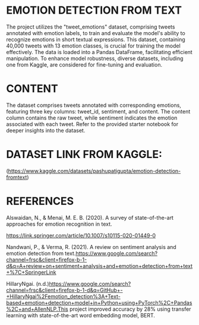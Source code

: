 
# EMOTION DETECTION FROM TEXT

The project utilizes the "tweet_emotions" dataset, comprising tweets annotated with emotion labels, to train and evaluate the model's ability to recognize emotions in short textual expressions. This dataset, containing 40,000 tweets with 13 emotion classes, is crucial for training the model effectively. The data is loaded into a Pandas DataFrame, facilitating efficient manipulation. To enhance model robustness, diverse datasets, including one from Kaggle, are considered for fine-tuning and evaluation.


# CONTENT
The dataset comprises tweets annotated with corresponding emotions, featuring three key columns: tweet_id, sentiment, and content. The content column contains the raw tweet, while sentiment indicates the emotion associated with each tweet. Refer to the provided starter notebook for deeper insights into the dataset.

# DATASET LINK FROM KAGGLE:
(https://www.kaggle.com/datasets/pashupatigupta/emotion-detection-fromtext)

# REFERENCES
Alswaidan, N., & Menai, M. E. B. (2020). A survey of state-of-the-art approaches for emotion recognition in text.

https://link.springer.com/article/10.1007/s10115-020-01449-0

Nandwani, P., & Verma, R. (2021). A review on sentiment analysis and emotion detection from text.https://www.google.com/search?channel=frsc&client=firefox-b-1-d&q=A+review+on+sentiment+analysis+and+emotion+detection+from+text+%7C+SpringerLink

HillaryNgai. (n.d.)https://www.google.com/search?channel=frsc&client=firefox-b-1-d&q=GitHub+-+HillaryNgai%2Femotion_detection%3A+Text-based+emotion+detection+model+in+Python+using+PyTorch%2C+Pandas%2C+and+AllenNLP.This project improved accuracy by 28% using transfer learning with state-of-the-art word embedding model, BERT.







